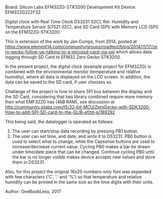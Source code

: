 Board:  Silicon Labs EFM32ZG-STK3200 Development Kit
Device: EFM32ZG222F32

Digital clock with
  Real Time Clock DS3231 (I2C),
  Rel. Humidity and Temperature Sensor Si7021 (I2C),
  and SD Card (SPI) with Memory LCD (SPI)
on the EFM32ZG-STK3200.

This is extension of the work by Jan Cumps, from 2014, posted at
https://www.element14.com/community/groups/roadtest/blog/2014/11/17/zero-gecko-follow-up-talking-to-a-microsd-card-via-spi
which allows data logging through SD Card to EFM32 Zero Gecko STK3200.

In the present project, the digital clock (example project for EFM32ZG) is combined
with the environmental monitor (temperature and relative humidity), where all data
is displayed on the LCD screen.
In addition, the data can be saved to the SD card, if user chooses so.

Challange of the project is how to share SPI bus between the display and the SD Card,
considering that two library combined require more memory then what EMF32ZG has (4kB RAM),
see discussion at
http://community.silabs.com/t5/32-bit-MCU/ZeroGecko-with-SDK3200-How-to-add-SPI-SD-card-to-the-GLIB-ef/td-p/189292

This being said, the datalogger is operated as follows:
1. The user can start/stop data recording by pressing PB1 button.
2. The user can set time, and date, and write it to DS3231. PB0 button is used to select
what to change, while the Capsense buttons are used to increase/decrease current value. Cycling
PB0 makes a bar be drawn under time/date piece that can be changed. Continue cycling PB0 until
the bar is no longer visible makes device accepts new values and store them in DS3231.

Also, for this project the original 16x20 numbers-only font was expanded with few characters ('C', '.' and '%')
so that temperature and relative humidity can be printed in the same size as the time digits
with their units.

Author: OneBoobLess, 2017
